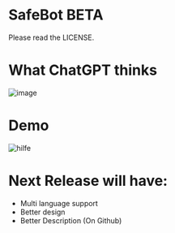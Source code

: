 # SafeBot BETA

Please read the LICENSE.

# What ChatGPT thinks
![image](https://github.com/SafeBotCaptcha/Safe-Bot-BETA/assets/159303239/72ebb9da-448f-4ec5-8aa8-9b67a3c43a07)

# Demo

![hilfe](https://github.com/SafeBotCaptcha/Safe-Bot-BETA/assets/159303239/f5c67bc4-7837-4f20-b6e0-f2858d08b4fe)


# Next Release will have:
- Multi language support
- Better design
- Better Description (On Github)
